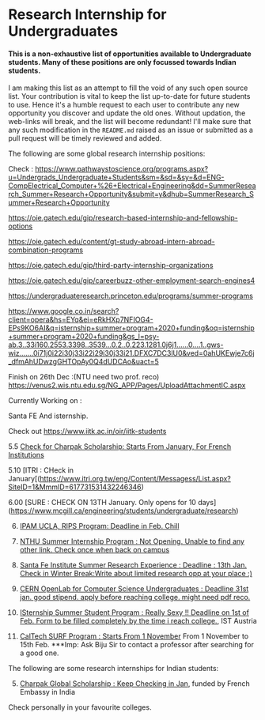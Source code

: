 # Research Internship for Undergraduates

#### This is a non-exhaustive list of opportunities available to Undergraduate students. Many of these positions are only focussed towards Indian students.

I am making this list as an attempt to fill the void of any such open source list. Your contribution is vital to keep the list up-to-date for future students to use. Hence it's a humble request to each user to contribute any new opportunity you discover and update the old ones. Without updation, the web-links will break, and the list will become redundant! I'll make sure that any such modification in the `README.md` raised as an issue or submitted as a pull request will be timely reviewed and added.

The following are some global research internship positions:

Check  : https://www.pathwaystoscience.org/programs.aspx?u=Undergrads_Undergraduate+Students&sm=&sd=&sy=&d=ENG-CompElectrical_Computer+%26+Electrical+Engineering&dd=SummerResearch_Summer+Research+Opportunity&submit=y&dhub=SummerResearch_Summer+Research+Opportunity

https://oie.gatech.edu/gip/research-based-internship-and-fellowship-options


https://oie.gatech.edu/content/gt-study-abroad-intern-abroad-combination-programs


https://oie.gatech.edu/gip/third-party-internship-organizations

https://oie.gatech.edu/gip/careerbuzz-other-employment-search-engines4

https://undergraduateresearch.princeton.edu/programs/summer-programs

https://www.google.co.in/search?client=opera&hs=EYq&ei=eRkHXp7NFIOG4-EPs9KO6AI&q=isternship+summer+program+2020+funding&oq=isternship+summer+program+2020+funding&gs_l=psy-ab.3..33i160.2553.3398..3539...0.2..0.223.1281.0j6j1......0....1..gws-wiz.......0i71j0i22i30j33i22i29i30j33i21.DFXC7DC3lU0&ved=0ahUKEwje7c6j_dfmAhUDwzgGHTOpAy0Q4dUDCAo&uact=5


Finish on 26th Dec :(NTU need two prof. reco)
https://venus2.wis.ntu.edu.sg/NG_APP/Pages/UploadAttachmentIC.aspx

Currently Working on :

Santa FE
And isternship.


Check out https://www.iitk.ac.in/oir/iitk-students

5.5 [Check for Charpak Scholarship: Starts From January, For French Institutions](https://www.inde.campusfrance.org/charpak-lab-scholarship) 

5.10 [ITRI : CHeck in January[(https://www.itri.org.tw/eng/Content/Messagess/List.aspx?SiteID=1&MmmID=617731531432246346)

6.00 [SURE : CHECK ON 13TH January. Only opens for 10 days] (https://www.mcgill.ca/engineering/students/undergraduate/research)

6. [IPAM UCLA, RIPS Program: Deadline in Feb. Chill](http://www.ipam.ucla.edu/programs/student-research-programs/)

10. [NTHU Summer Internship Program : Not Opening. Unable to find any other link. Check once when back on campus](http://eng-en.web.nthu.edu.tw/files/14-1130-129169,r1447-1.php)

11. [Santa Fe Institute Summer Research Experience : Deadline : 13th Jan. Check in Winter Break:Write about limited research opp at your place :)](https://www.santafe.edu/engage/learn/schools/research-experiences-undergraduates)

17. [CERN OpenLab for Computer Science Undergraduates : Deadline 31st jan. good stipend. apply before reaching college. might need pdf reco.](https://openlab.cern/education)

18. [ISternship Summer Student Program : Really Sexy !! Deadline on 1st of Feb. Form to be filled completely by the time i reach college.](https://phd.pages.ist.ac.at/isternship/), IST Austria

19. [CalTech SURF Program : Starts From 1 November](https://www.sfp.caltech.edu/programs/surf/application_information)
From 1 November to 15th Feb.
***Imp: Ask Biju Sir to contact a professor after searching for a good one.



The following are some research internships for Indian students:

5. [Charpak Global Scholarship : Keep Checking in Jan](https://www.inde.campusfrance.org/charpak-lab-scholarship), funded by French Embassy in India


Check personally in your favourite colleges.
